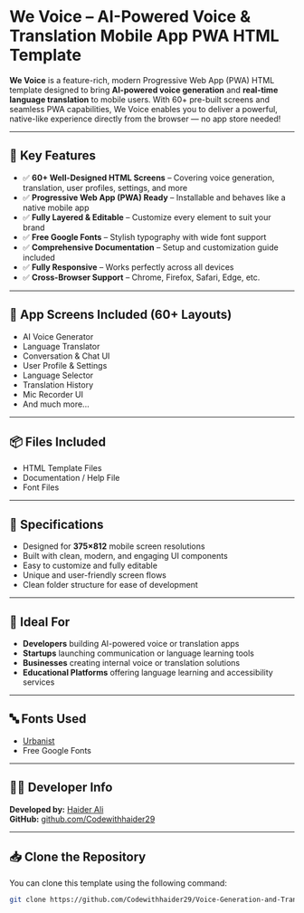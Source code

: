 # We Voice – AI-Powered Voice & Translation Mobile App PWA HTML Template

**We Voice** is a feature-rich, modern Progressive Web App (PWA) HTML template designed to bring **AI-powered voice generation** and **real-time language translation** to mobile users. With 60+ pre-built screens and seamless PWA capabilities, We Voice enables you to deliver a powerful, native-like experience directly from the browser — no app store needed!

---

## 🚀 Key Features

- ✅ **60+ Well-Designed HTML Screens** – Covering voice generation, translation, user profiles, settings, and more
- ✅ **Progressive Web App (PWA) Ready** – Installable and behaves like a native mobile app
- ✅ **Fully Layered & Editable** – Customize every element to suit your brand
- ✅ **Free Google Fonts** – Stylish typography with wide font support
- ✅ **Comprehensive Documentation** – Setup and customization guide included
- ✅ **Fully Responsive** – Works perfectly across all devices
- ✅ **Cross-Browser Support** – Chrome, Firefox, Safari, Edge, etc.

---

## 📱 App Screens Included (60+ Layouts)

- AI Voice Generator
- Language Translator
- Conversation & Chat UI
- User Profile & Settings
- Language Selector
- Translation History
- Mic Recorder UI
- And much more...

---

## 📦 Files Included

- HTML Template Files
- Documentation / Help File
- Font Files

---

## 🧰 Specifications

- Designed for **375×812** mobile screen resolutions
- Built with clean, modern, and engaging UI components
- Easy to customize and fully editable
- Unique and user-friendly screen flows
- Clean folder structure for ease of development

---

## 🎯 Ideal For

- **Developers** building AI-powered voice or translation apps
- **Startups** launching communication or language learning tools
- **Businesses** creating internal voice or translation solutions
- **Educational Platforms** offering language learning and accessibility services

---

## 🔤 Fonts Used

- [Urbanist](https://fonts.google.com/specimen/Urbanist)
- Free Google Fonts

---

## 👨‍💻 Developer Info

**Developed by:** [Haider Ali](https://github.com/Codewithhaider29)  
**GitHub:** [github.com/Codewithhaider29](https://github.com/Codewithhaider29)

---

## 📥 Clone the Repository

You can clone this template using the following command:

```bash
git clone https://github.com/Codewithhaider29/Voice-Generation-and-Translation.git
